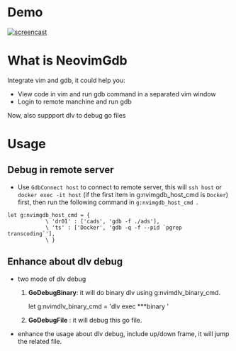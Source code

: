 # Demo

[![screencast](https://asciinema.org/a/dT2652AAwegDo0o0gWKsGOo1W.png)](https://asciinema.org/a/dT2652AAwegDo0o0gWKsGOo1W)

# What is NeovimGdb
Integrate vim and gdb, it could help you:

* View code in vim and run gdb command in a separated vim window
* Login to remote manchine and run gdb

Now, also suppport dlv to debug go files

# Usage
## Debug in remote server
* Use `GdbConnect host` to connect to remote server, this will `ssh host` or `docker exec -it host` (if the first item in g:nvimgdb_host_cmd is `Docker`) first, then run the following command in `g:nvimgdb_host_cmd `.

```vim
let g:nvimgdb_host_cmd = {
            \ 'dr01' : ['cads', 'gdb -f ./ads'],
            \ 'ts' : ['Docker', 'gdb -q -f --pid `pgrep transcoding`'],
            \ }
```

## Enhance about dlv debug
* two mode of dlv debug 
    1. **GoDebugBinary**: it will do binary dlv using g:nvimdlv_binary_cmd.

        let g:nvimdlv_binary_cmd = 'dlv exec ***binary '

    2. **GoDebugFile** : it will debug this go file.
* enhance the usage about dlv debug, include up/down frame, it will jump the related file. 


